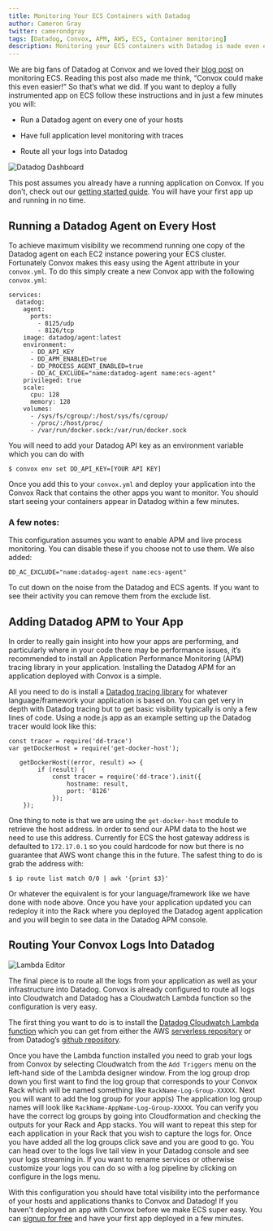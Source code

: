 ```yaml
---
title: Monitoring Your ECS Containers with Datadog
author: Cameron Gray
twitter: camerondgray
tags: [Datadog, Convox, APM, AWS, ECS, Container monitoring]
description: Monitoring your ECS containers with Datadog is made even easier when you deploy with Convox.
---
```



We are big fans of Datadog at Convox and we loved their [blog post](https://www.datadoghq.com/blog/monitoring-ecs-with-datadog/) on monitoring ECS. Reading this post also made me think, “Convox could make this even easier!” So that’s what we did. If you want to deploy a fully instrumented app on ECS follow these instructions and in just a few minutes you will:

* Run a Datadog agent on every one of your hosts

* Have full application level monitoring with traces

* Route all your logs into Datadog

![Datadog Dashboard](/images/blog/datadog_dashboard.png)

This post assumes you already have a running application on Convox. If you don’t, check out our [getting started guide](https://docs.convox.com/introduction/getting-started). You will have your first app up and running in no time.

## Running a Datadog Agent on Every Host

To achieve maximum visibility we recommend running one copy of the Datadog agent on each EC2 instance powering your ECS cluster. Fortunately Convox makes this easy using the Agent attribute in your `convox.yml`. To do this simply create a new Convox app with the following `convox.yml`:
```
services:
  datadog:
    agent:
      ports:
        - 8125/udp
        - 8126/tcp
    image: datadog/agent:latest
    environment:
      - DD_API_KEY
      - DD_APM_ENABLED=true
      - DD_PROCESS_AGENT_ENABLED=true
      - DD_AC_EXCLUDE="name:datadog-agent name:ecs-agent"
    privileged: true
    scale:
      cpu: 128
      memory: 128
    volumes:
      - /sys/fs/cgroup/:/host/sys/fs/cgroup/
      - /proc/:/host/proc/
      - /var/run/docker.sock:/var/run/docker.sock

```

You will need to add your Datadog API key as an environment variable which you can do with 
```shell
$ convox env set DD_API_KEY=[YOUR API KEY]
```


Once you add this to your `convox.yml` and deploy your application into the Convox Rack that contains the other apps you want to monitor. You should start seeing your containers appear in Datadog within a few minutes.

### A few notes: 
This configuration assumes you want to enable APM and live process monitoring. You can disable these if you choose not to use them. We also added:

`DD_AC_EXCLUDE="name:datadog-agent name:ecs-agent"`

To cut down on the noise from the Datadog and ECS agents. If you want to see their activity you can remove them from the exclude list.

## Adding Datadog APM to Your App

In order to really gain insight into how your apps are performing, and particularly where in your code there may be performance issues, it’s recommended to install an Application Performance Monitoring (APM) tracing library in your application. Installing the Datadog APM for an application deployed with Convox is a simple.

All you need to do is install a [Datadog tracing library](https://docs.datadoghq.com/tracing/setup/) for whatever language/framework your application is based on. You can get very in depth with Datadog tracing but to get basic visibility typically is only a few lines of code. Using a node.js app as an example setting up the Datadog tracer would look like this:

```
const tracer = require('dd-trace')
var getDockerHost = require('get-docker-host');

   getDockerHost((error, result) => {
        if (result) {
            const tracer = require('dd-trace').init({
                hostname: result,
                port: '8126'
            });
    });

```
One thing to note is that we are using the `get-docker-host` module to retrieve the host address. In order to send our APM data to the host we need to use this address. Currently for ECS the host gateway address is defaulted to `172.17.0.1` so you could hardcode for now but there is no guarantee that AWS wont change this in the future. The safest thing to do is grab the address with:

```shell
$ ip route list match 0/0 | awk '{print $3}'
```

Or whatever the equivalent is for your language/framework like we have done with node above. Once you have your application updated you can redeploy it into the Rack where you deployed the Datadog agent application and you will begin to see data in the Datadog APM console.

## Routing Your Convox Logs Into Datadog 

![Lambda Editor](/images/blog/lambda_management_console.png)

The final piece is to route all the logs from your application as well as your infrastructure into Datadog. Convox is already configured to route all logs into Cloudwatch and Datadog has a Cloudwatch Lambda function so the configuration is very easy. 

The first thing you want to do is to install the [Datadog Cloudwatch Lambda function](https://docs.datadoghq.com/integrations/amazon_web_services/?tab=allpermissions#set-up-the-datadog-lambda-function) which you can get from either the AWS [serverless repository](https://serverlessrepo.aws.amazon.com/applications/arn:aws:serverlessrepo:us-east-1:464622532012:applications~Datadog-Log-Forwarder) or from Datadog’s [github repository](https://github.com/DataDog/datadog-serverless-functions/blob/master/aws/logs_monitoring/lambda_function.py). 

Once you have the Lambda function installed you need to grab your logs from Convox by selecting Cloudwatch from the `Add Triggers` menu on the left-hand side of the Lambda designer window. From the log group drop down you first want to find the log group that corresponds to your Convox Rack which will be named something like `RackName-Log-Group-XXXXX`. Next you will want to add the log group for your app(s) The application log group names will look like `RackName-AppName-Log-Group-XXXXX`. You can verify you have the correct log groups by going into Cloudformation and checking the outputs for your Rack and App stacks. You will want to repeat this step for each application in your Rack that you wish to capture the logs for.  Once you have added all the log groups click save and you are good to go. You can head over to the logs live tail view in your Datadog console and see your logs streaming in. If you want to rename services or otherwise customize your logs you can do so with a log pipeline by clicking on configure in the logs menu.

With this configuration you should have total visibility into the performance of your hosts and applications thanks to Convox and Datadog! If you haven't deployed an app with Convox before we make ECS super easy. You can [signup for free](https://console.convox.com/signup) and have your first app deployed in a few minutes. 